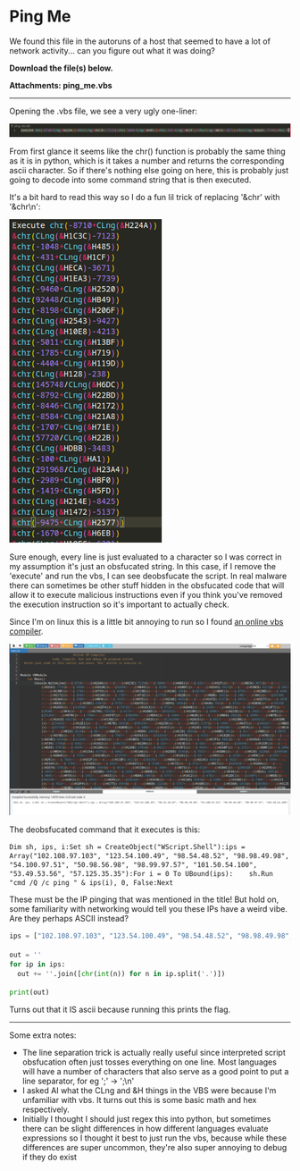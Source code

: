 # Ping Me

We found this file in the autoruns of a host that seemed to have a lot of network activity... can you figure out what it was doing?

**Download the file(s) below.**

**Attachments: ping_me.vbs**

---

Opening the .vbs file, we see a very ugly one-liner:

![a very ugly line of vbs code that starts with execute and then goes off the screen](https://github.com/mythemeria/ctf-writeups/blob/main/huntress/images/without%20newlines.png?raw=true)

From first glance it seems like the chr() function is probably the same thing as it is in python, which is it takes a number and returns the corresponding ascii character. So if there's nothing else going on here, this is probably just going to decode into some command string that is then executed.

It's a bit hard to read this way so I do a fun lil trick of replacing '&chr' with '&chr\n':

![the same code from before except now the chr functions are on separate lines and you can clearly see that there is nothing else that could execute malicious instructions there](https://github.com/mythemeria/ctf-writeups/blob/main/huntress/images/with%20newlines.png?raw=true)

Sure enough, every line is just evaluated to a character so I was correct in my assumption it's just an obsfucated string. In this case, if I remove the 'execute' and run the vbs, I can see deobsfucate the script. In real malware there can sometimes be other stuff hidden in the obsfucated code that will allow it to execute malicious instructions even if you think you've removed the execution instruction so it's important to actually check.

Since I'm on linux this is a little bit annoying to run so I found [an online vbs compiler](https://www.onlinegdb.com/online_vb_compiler).

![running the vbs in the online vbs compiler](https://github.com/mythemeria/ctf-writeups/blob/main/huntress/images/vbs%20compiler.png?raw=true)

The deobsfucated command that it executes is this:

```vbs
Dim sh, ips, i:Set sh = CreateObject("WScript.Shell"):ips = Array("102.108.97.103", "123.54.100.49", "98.54.48.52", "98.98.49.98", "54.100.97.51", "50.98.56.98", "98.99.97.57", "101.50.54.100", "53.49.53.56", "57.125.35.35"):For i = 0 To UBound(ips):    sh.Run "cmd /Q /c ping " & ips(i), 0, False:Next
```

These must be the IP pinging that was mentioned in the title! But hold on, some familiarity with networking would tell you these IPs have a weird vibe. Are they perhaps ASCII instead?

```python
ips = ["102.108.97.103", "123.54.100.49", "98.54.48.52", "98.98.49.98", "54.100.97.51", "50.98.56.98", "98.99.97.57", "101.50.54.100", "53.49.53.56", "57.125.35.35"]

out = ''
for ip in ips:
  out += ''.join([chr(int(n)) for n in ip.split('.')])
  
print(out)
```

Turns out that it IS ascii because running this prints the flag.

---

Some extra notes:

* The line separation trick is actually really useful since interpreted script obsfucation often just tosses everything on one line. Most languages will have a number of characters that also serve as a good point to put a line separator, for eg ';' -> ';\n'
* I asked AI what the CLng and &H things in the VBS were because I'm unfamiliar with vbs. It turns out this is some basic math and hex respectively.
* Initially I thought I should just regex this into python, but sometimes there can be slight differences in how different languages evaluate expressions so I thought it best to just run the vbs, because while these differences are super uncommon, they're also super annoying to debug if they do exist